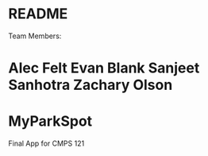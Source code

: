# README #
Team Members:

Alec Felt
Evan Blank
Sanjeet Sanhotra
Zachary Olson
=======
# MyParkSpot
Final App for CMPS 121
